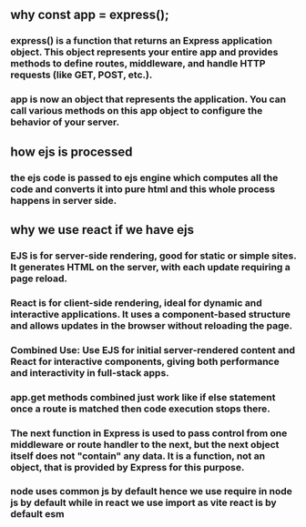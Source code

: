 ## why const app = express();
### express() is a function that returns an Express application object. This object represents your entire app and provides methods to define routes, middleware, and handle HTTP requests (like GET, POST, etc.).

### app is now an object that represents the application. You can call various methods on this app object to configure the behavior of your server.

## how ejs is processed
### the ejs code is passed to ejs engine which computes all the code and converts it into pure html and this whole process happens in server side.

## why we use react if we have ejs
### EJS is for server-side rendering, good for static or simple sites. It generates HTML on the server, with each update requiring a page reload.
### React is for client-side rendering, ideal for dynamic and interactive applications. It uses a component-based structure and allows updates in the browser without reloading the page.
### Combined Use: Use EJS for initial server-rendered content and React for interactive components, giving both performance and interactivity in full-stack apps.

### app.get methods combined just work like if else statement once a route is matched then code execution stops there.

### The next function in Express is used to pass control from one middleware or route handler to the next, but the next object itself does not "contain" any data. It is a function, not an object, that is provided by Express for this purpose.

### node uses common js by default hence we use require in node js by default while in react we use import as vite react is by default esm